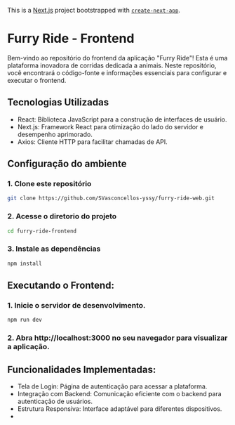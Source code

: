 This is a [Next.js](https://nextjs.org/) project bootstrapped with [`create-next-app`](https://github.com/vercel/next.js/tree/canary/packages/create-next-app).


# Furry Ride - Frontend

Bem-vindo ao repositório do frontend da aplicação "Furry Ride"! Esta é uma plataforma inovadora de corridas dedicada a animais. Neste repositório, você encontrará o código-fonte e informações essenciais para configurar e executar o frontend.

## Tecnologias Utilizadas

- React: Biblioteca JavaScript para a construção de interfaces de usuário.
- Next.js: Framework React para otimização do lado do servidor e desempenho aprimorado.
- Axios: Cliente HTTP para facilitar chamadas de API.

## Configuração do ambiente

### 1. Clone este repositório

```bash
git clone https://github.com/SVasconcellos-yssy/furry-ride-web.git
```
### 2. Acesse o diretorio do projeto

```bash
cd furry-ride-frontend
```

### 3. Instale as dependências

```bash
npm install
```

## Executando o Frontend:

### 1. Inicie o servidor de desenvolvimento.

```bash
npm run dev
```

### 2. Abra http://localhost:3000 no seu navegador para visualizar a aplicação.

## Funcionalidades Implementadas: 

- Tela de Login: Página de autenticação para acessar a plataforma.
- Integração com Backend: Comunicação eficiente com o backend para autenticação de usuários.
- Estrutura Responsiva: Interface adaptável para diferentes dispositivos.
- 
